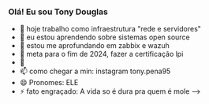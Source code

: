 ### Olá! Eu sou Tony Douglas

- 🔭 hoje trabalho como infraestrutura "rede e servidores"
- 🌱 eu estou aprendendo sobre sistemas open source
- 👯 estou me aprofundando em zabbix e wazuh
- 🤔 meta para o fim de 2024, fazer a certificação lpi  
- 💬 
- 📫 como chegar a min: instagram tony.pena95
- 😄 Pronomes: ELE
- ⚡ fato engraçado: A vida so é dura pra quem é mole
-->
